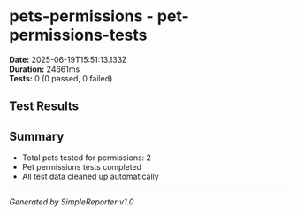 # pets-permissions - pet-permissions-tests

**Date:** 2025-06-19T15:51:13.133Z  
**Duration:** 24661ms  
**Tests:** 0 (0 passed, 0 failed)

## Test Results



## Summary

- Total pets tested for permissions: 2
- Pet permissions tests completed
- All test data cleaned up automatically

---
*Generated by SimpleReporter v1.0*
